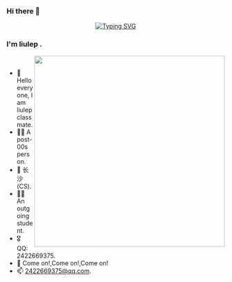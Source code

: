 ### Hi there 👋

  <div align="center">
    <a href=""><img src="https://readme-typing-svg.demolab.com?font=Fira+Code&size=25&pause=1000&width=435&separator=%3C&lines=System.out.print(Hello%2CWorld);%3C%F0%9F%99%8B+Hello%EF%BC%8CBoys+and+Girls." alt="Typing SVG" /></a>
</div>

### I'm liulep .

<img width="440" align="right" src="https://cdn.jsdelivr.net/gh/sun0225SUN/sun0225SUN/assets/images/coding.gif" />

<br/>

- 💬 Hello everyone, I am liulep classmate.
- 👨‍🎓 A post-00s person.
- 📍 长沙(CS).
- 👩‍💻 An outgoing student.
- 🎖️ QQ: 2422669375.
- 🤔 Come on!,Come on!,Come on!
- 📫 [2422669375@qq.com](2422669375@qq.com).<br/>
  <br/>
<!--
**liulep/liulep** is a ✨ _special_ ✨ repository because its `README.md` (this file) appears on your GitHub profile.

Here are some ideas to get you started:

- 🔭 I’m currently working on ...
- 🌱 I’m currently learning ...
- 👯 I’m looking to collaborate on ...
- 🤔 I’m looking for help with ...
- 💬 Ask me about ...
- 📫 How to reach me: ...
- 😄 Pronouns: ...
- ⚡ Fun fact: ...
-->
